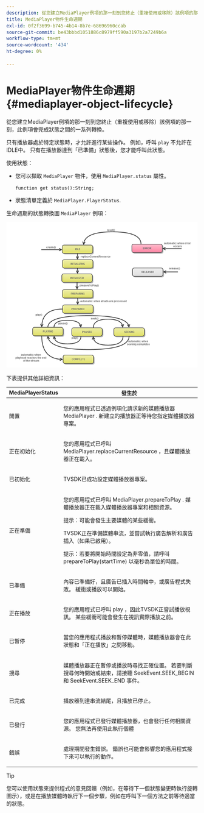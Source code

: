 ```yaml
---
description: 從您建立MediaPlayer例項的那一刻到您終止（重複使用或移除）該例項的那一刻，此例項會完成狀態之間的一系列轉換。
title: MediaPlayer物件生命週期
exl-id: 0f2f3699-b745-4b14-8b7e-68696960ccab
source-git-commit: be43bbbd1051886c8979ff590a3197b2a7249b6a
workflow-type: tm+mt
source-wordcount: '434'
ht-degree: 0%

---
```


# MediaPlayer物件生命週期{#mediaplayer-object-lifecycle}

從您建立MediaPlayer例項的那一刻到您終止（重複使用或移除）該例項的那一刻，此例項會完成狀態之間的一系列轉換。

只有播放器處於特定狀態時，才允許進行某些操作。 例如，呼叫 `play` 不允許在IDLE中。 只有在播放器達到「已準備」狀態後，您才能呼叫此狀態。

使用狀態：

* 您可以擷取 `MediaPlayer` 物件，使用 `MediaPlayer.status` 屬性。

   ```
   function get status():String;
   ```

* 狀態清單定義於 `MediaPlayer.PlayerStatus`.

生命週期的狀態轉換圖 `MediaPlayer` 例項：
<!--<a id="fig_1C55DE3F186F4B36AFFDCDE90379534C"></a>-->

![](assets/player-state-transitions-diagram-flash-1_2_web.png)

下表提供其他詳細資訊：

<table id="table_426F0093E4214EA88CD72A7796B58DFD"> 
 <thead> 
  <tr> 
   <th colname="col1" class="entry"> <span class="codeph"> MediaPlayerStatus </span> </th> 
   <th colname="col2" class="entry"> 發生於 </th> 
  </tr> 
 </thead>
 <tbody> 
  <tr> 
   <td colname="col1"> <span class="codeph"> 閒置 </span> </td> 
   <td colname="col2"> <p> 您的應用程式已透過例項化請求新的媒體播放器 <span class="codeph"> MediaPlayer </span>. 新建立的播放器正等待您指定媒體播放器專案。 </p> </td> 
  </tr> 
  <tr> 
   <td colname="col1"> <span class="codeph"> 正在初始化 </span> </td> 
   <td colname="col2"> <p>您的應用程式已呼叫 <span class="codeph"> MediaPlayer.replaceCurrentResource </span>，且媒體播放器正在載入。 </p> </td> 
  </tr> 
  <tr> 
   <td colname="col1"> <span class="codeph"> 已初始化 </span> </td> 
   <td colname="col2"> <p>TVSDK已成功設定媒體播放器專案。 </p> </td> 
  </tr> 
  <tr> 
   <td colname="col1"> <span class="codeph"> 正在準備 </span> </td> 
   <td colname="col2"> <p>您的應用程式已呼叫 <span class="codeph"> MediaPlayer.prepareToPlay </span>. 媒體播放器正在載入媒體播放器專案和相關資源。 </p> <p>提示：可能會發生主要媒體的某些緩衝。 </p> <p>TVSDK正在準備媒體串流，並嘗試執行廣告解析和廣告插入（如果已啟用）。 </p> <p>提示：若要將開始時間設定為非零值，請呼叫 <span class="codeph"> prepareToPlay(startTime) </span> 以毫秒為單位的時間。 </p> </td> 
  </tr> 
  <tr> 
   <td colname="col1"> <span class="codeph"> 已準備 </span> </td> 
   <td colname="col2"> <p>內容已準備好，且廣告已插入時間軸中，或廣告程式失敗。 緩衝或播放可以開始。 </p> </td> 
  </tr> 
  <tr> 
   <td colname="col1"> <span class="codeph"> 正在播放 </span> </td> 
   <td colname="col2"> <p>您的應用程式已呼叫 <span class="codeph"> play </span>，因此TVSDK正嘗試播放視訊。 某些緩衝可能會發生在視訊實際播放之前。 </p> </td> 
  </tr> 
  <tr> 
   <td colname="col1"> <span class="codeph"> 已暫停 </span> </td> 
   <td colname="col2"> <p>當您的應用程式播放和暫停媒體時，媒體播放器會在此狀態和「正在播放」之間移動。 </p> </td> 
  </tr> 
  <tr> 
   <td colname="col1"> <span class="codeph"> 搜尋 </span> </td> 
   <td colname="col2"> <p>媒體播放器正在暫停或播放時尋找正確位置。 若要判斷搜尋何時開始或結束，請接聽 <span class="codeph"> SeekEvent.SEEK_BEGIN </span> 和 <span class="codeph"> SeekEvent.SEEK_END </span> 事件。 </p> </td> 
  </tr> 
  <tr> 
   <td colname="col1"> <span class="codeph"> 已完成 </span> </td> 
   <td colname="col2"> <p>播放器到達串流結尾，且播放已停止。 </p> </td> 
  </tr> 
  <tr> 
   <td colname="col1"> <span class="codeph"> 已發行 </span> </td> 
   <td colname="col2"> <p>您的應用程式已發行媒體播放器，也會發行任何相關資源。 您無法再使用此執行個體 </p> </td> 
  </tr> 
  <tr> 
   <td colname="col1"> <span class="codeph"> 錯誤 </span> </td> 
   <td colname="col2"> <p>處理期間發生錯誤。 錯誤也可能會影響您的應用程式接下來可以執行的動作。 </p> </td> 
  </tr> 
 </tbody> 
</table>

>[!TIP]
>
>您可以使用狀態來提供程式的意見回饋（例如，在等待下一個狀態變更時執行旋轉圖示），或是在播放媒體時執行下一個步驟，例如在呼叫下一個方法之前等待適當的狀態。

